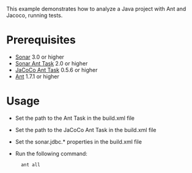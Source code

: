 This example demonstrates how to analyze a Java project with Ant and Jacoco, running tests.

Prerequisites
=============
* [Sonar](http://www.sonarsource.org/downloads/) 3.0 or higher
* [Sonar Ant Task](http://docs.codehaus.org/display/SONAR/Installing+and+Configuring+Ant+Task) 2.0 or higher
* [JaCoCo Ant Task](http://www.eclemma.org/jacoco/) 0.5.6 or higher
* [Ant](http://ant.apache.org/) 1.7.1 or higher

Usage
=====
* Set the path to the Ant Task in the build.xml file
* Set the path to the JaCoCo Ant Task in the build.xml file
* Set the sonar.jdbc.* properties in the build.xml file
* Run the following command:

        ant all
